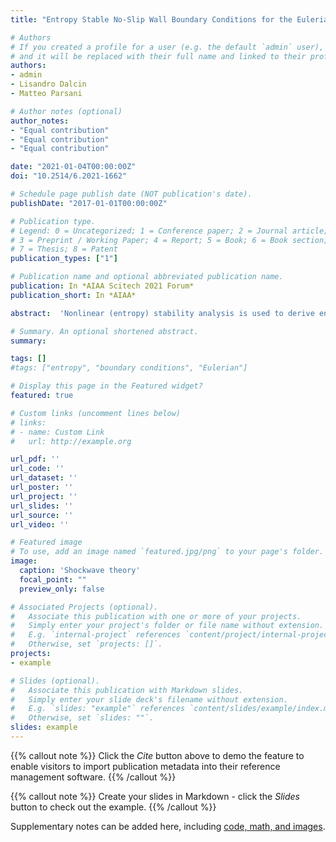 ```yaml
---
title: "Entropy Stable No-Slip Wall Boundary Conditions for the Eulerian Model for Viscous and Heat Conducting Compressible Flows"

# Authors
# If you created a profile for a user (e.g. the default `admin` user), write the username (folder name) here 
# and it will be replaced with their full name and linked to their profile.
authors:
- admin
- Lisandro Dalcin
- Matteo Parsani

# Author notes (optional)
author_notes:
- "Equal contribution"
- "Equal contribution"
- "Equal contribution"

date: "2021-01-04T00:00:00Z"
doi: "10.2514/6.2021-1662"

# Schedule page publish date (NOT publication's date).
publishDate: "2017-01-01T00:00:00Z"

# Publication type.
# Legend: 0 = Uncategorized; 1 = Conference paper; 2 = Journal article;
# 3 = Preprint / Working Paper; 4 = Report; 5 = Book; 6 = Book section;
# 7 = Thesis; 8 = Patent
publication_types: ["1"]

# Publication name and optional abbreviated publication name.
publication: In *AIAA Scitech 2021 Forum*
publication_short: In *AIAA*

abstract:  'Nonlinear (entropy) stability analysis is used to derive entropy–stable no–slip wall boundary conditions at the continuous and semi–discrete levels for the Eulerian model proposed by Svärd in 2018 (Physica A: Statistical Mechanics and its Applications, 2018). The spatial discretization is based on discontinuous Galerkin summation-by-parts operators of any order for unstructured grids. We provide a set of two–dimensional numerical results for laminar and turbulent flows simulated with both the Eulerian and classical Navier–Stokes models. These results are computed with a high-performance *hp*–entropy–stable solver, that also features explicit and implicit entropy–stable time integration schemes.'

# Summary. An optional shortened abstract.
summary: 

tags: []
#tags: ["entropy", "boundary conditions", "Eulerian"]

# Display this page in the Featured widget?
featured: true

# Custom links (uncomment lines below)
# links:
# - name: Custom Link
#   url: http://example.org

url_pdf: ''
url_code: ''
url_dataset: ''
url_poster: ''
url_project: ''
url_slides: ''
url_source: ''
url_video: ''

# Featured image
# To use, add an image named `featured.jpg/png` to your page's folder. 
image:
  caption: 'Shockwave theory'
  focal_point: ""
  preview_only: false

# Associated Projects (optional).
#   Associate this publication with one or more of your projects.
#   Simply enter your project's folder or file name without extension.
#   E.g. `internal-project` references `content/project/internal-project/index.md`.
#   Otherwise, set `projects: []`.
projects:
- example

# Slides (optional).
#   Associate this publication with Markdown slides.
#   Simply enter your slide deck's filename without extension.
#   E.g. `slides: "example"` references `content/slides/example/index.md`.
#   Otherwise, set `slides: ""`.
slides: example
---
```


{{% callout note %}}
Click the *Cite* button above to demo the feature to enable visitors to import publication metadata into their reference management software.
{{% /callout %}}

{{% callout note %}}
Create your slides in Markdown - click the *Slides* button to check out the example.
{{% /callout %}}

Supplementary notes can be added here, including [code, math, and images](https://wowchemy.com/docs/writing-markdown-latex/).
